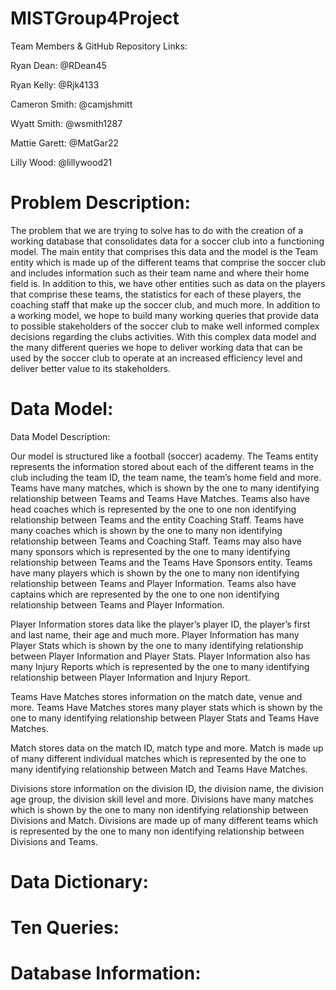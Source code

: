 # MISTGroup4Project
Team Members & GitHub Repository Links:

Ryan Dean: @RDean45

Ryan Kelly: @Rjk4133

Cameron Smith: @camjshmitt

Wyatt Smith: @wsmith1287 

Mattie Garett: @MatGar22

Lilly Wood: @lillywood21


# Problem Description:
The problem that we are trying to solve has to do with the creation of a working database that consolidates data for a soccer club into a functioning model. The main entity that comprises this data and the model is the Team entity which is made up of the different teams that comprise the soccer club and includes information such as their team name and where their home field is. In addition to this, we have other entities such as data on the players that comprise these teams, the statistics for each of these players, the coaching staff that make up the soccer club, and much more. In addition to a working model, we hope to build many working queries that provide data to possible stakeholders of the soccer club to make well informed complex decisions regarding the clubs activities. With this complex data model and the many different queries we hope to deliver working data that can be used by the soccer club to operate at an increased efficiency level and deliver better value to its stakeholders.



# Data Model:
Data Model Description:


Our model is structured like a football (soccer) academy. The Teams entity represents the information stored about each of the different teams in the club including the team ID, the team name, the team’s home field and more. Teams have many matches, which is shown by the one to many identifying relationship between Teams and Teams Have Matches. Teams also have head coaches which is represented by the one to one non identifying relationship between Teams and the entity Coaching Staff. Teams have many coaches which is shown by the one to many non identifying relationship between Teams and Coaching Staff. Teams may also have many sponsors which is represented by the one to many identifying relationship between Teams and the Teams Have Sponsors entity. Teams have many players which is shown by the one to many non identifying relationship between Teams and Player Information. Teams also have captains which are represented by the one to one non identifying relationship between Teams and Player Information.

Player Information stores data like the player’s player ID, the player’s first and last name, their age and much more. Player Information has many Player Stats which is shown by the one to many identifying relationship between Player Information and Player Stats. Player Information also has many Injury Reports which is represented by the one to many identifying relationship between Player Information and Injury Report. 

Teams Have Matches stores information on the match date, venue and more. Teams Have Matches stores many player stats which is shown by the one to many identifying relationship between Player Stats and Teams Have Matches. 

Match stores data on the match ID, match type and more. Match is made up of many different individual matches which is represented by the one to many identifying relationship between Match and Teams Have Matches. 

Divisions store information on the division ID, the division name, the division age group, the division skill level and more. Divisions have many matches which is shown by the one to many non identifying relationship between Divisions and Match. Divisions are made up of many different teams which is represented by the one to many non identifying relationship between Divisions and Teams. 




# Data Dictionary:


# Ten Queries:


# Database Information:
